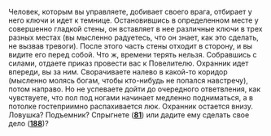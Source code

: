 Человек, которым вы управляете, добивает своего врага, отбирает у него ключи и идет к темнице. Остановившись в определенном месте у совершенно гладкой стены, он вставляет в нее различные ключи в трех разных местах (вы мысленно радуетесь, что он знает, как это сделать, не вызвав тревоги). После этого часть стены отходит в сторону, и вы видите его перед собой. Что ж, времени терять нельзя. Собравшись с силами, отдаете приказ провести вас к Повелителю. Охранник идет впереди, вы за ним. Сворачиваете налево в какой-то коридор (мысленно молясь богам, чтобы кто-нибудь не попался навстречу), потом направо. Но не успеваете дойти до очередного ответвления, как чувствуете, что пол под ногами начинает медленно подниматься, а в потолке гостеприимно распахивается люк. Охранник остается внизу. Ловушка? Подъемник? Спрыгнете ([**81**](#n_81)) или дадите ему сделать свое дело ([**188**](#n_188))?

